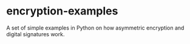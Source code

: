 # encryption-examples
A set of simple examples in Python on how asymmetric encryption and digital signatures work.
